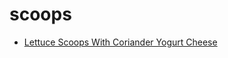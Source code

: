 # scoops

 * [Lettuce Scoops With Coriander Yogurt Cheese](../../index/l/lettuce-scoops-with-coriander-yogurt-cheese-10279.json)
